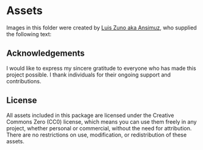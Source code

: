 # Assets

Images in this folder were created by [Luis Zuno aka Ansimuz][ansimuz], who
supplied the following text:

## Acknowledgements

I would like to express my sincere gratitude to everyone who has made this
project possible. I thank individuals for their ongoing support and
contributions.

## License

All assets included in this package are licensed under the Creative Commons Zero
(CC0) license, which means you can use them freely in any project, whether
personal or commercial, without the need for attribution. There are no
restrictions on use, modification, or redistribution of these assets.

[ansimuz]: https://ansimuz.itch.io/
